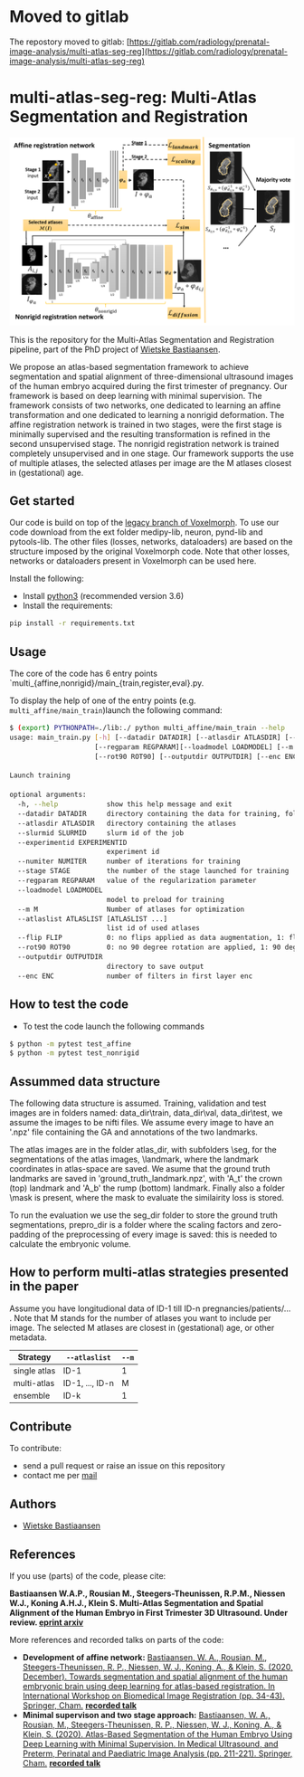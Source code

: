 # Moved to gitlab

The repostory moved to gitlab: [https://gitlab.com/radiology/prenatal-image-analysis/multi-atlas-seg-reg](https://gitlab.com/radiology/prenatal-image-analysis/multi-atlas-seg-reg)

# multi-atlas-seg-reg: Multi-Atlas Segmentation and Registration

![image name](./resources/overview_framework_network_only.png)

This is the repository for the Multi-Atlas Segmentation and Registration pipeline, part of the PhD project of [Wietske Bastiaansen](mailto:w.bastiaansen@erasmusmc.nl).

We propose an atlas-based segmentation framework to achieve segmentation and spatial alignment of three-dimensional ultrasound images of the human embryo acquired during the first trimester of pregnancy. Our framework is based on deep learning with minimal supervision. The framework consists of two networks, one dedicated to learning an affine transformation and one dedicated to learning a nonrigid deformation. The affine registration network is trained in two stages, were the first stage is minimally supervised and the resulting transformation is refined in the second unsupervised stage. The nonrigid registration network is trained completely unsupervised and in one stage. Our framework supports the use of multiple atlases, the selected atlases per image are the M atlases closest in (gestational) age.

## Get started

Our code is build on top of the [legacy branch of Voxelmorph](https://github.com/voxelmorph/voxelmorph/tree/legacy). To use our code download from the ext folder medipy-lib, neuron, pynd-lib and pytools-lib. The other files (losses, networks, dataloaders) are based on the structure imposed by the original Voxelmorph code. Note that other losses, networks or dataloaders present in Voxelmorph can be used here.

Install the following:
- Install [python3](https://docs.python.org/3/index.html) (recommended version 3.6)
- Install the requirements:
```bash
pip install -r requirements.txt
```

## Usage

The core of the code has 6 entry points `multi_{affine,nonrigid}/main_{train,register,eval}.py.

To display the help of one of the entry points (e.g. `multi_affine/main_train`)launch the following command:

```bash
$ (export) PYTHONPATH=./lib:./ python multi_affine/main_train --help
usage: main_train.py [-h] [--datadir DATADIR] [--atlasdir ATLASDIR] [--slurmid SLURMID] [--experimentid EXPERIMENTID] [--numiter NUMITER] [--stage STAGE]
                     [--regparam REGPARAM][--loadmodel LOADMODEL] [--m M] [--atlaslist ATLASLIST [ATLASLIST ...]] [--flip FLIP]
                     [--rot90 ROT90] [--outputdir OUTPUTDIR] [--enc ENC]

Launch training

optional arguments:
  -h, --help            show this help message and exit
  --datadir DATADIR     directory containing the data for training, folders with mask and atlases
  --atlasdir ATLASDIR   directory containing the atlases
  --slurmid SLURMID     slurm id of the job
  --experimentid EXPERIMENTID
                        experiment id
  --numiter NUMITER     number of iterations for training
  --stage STAGE         the number of the stage launched for training
  --regparam REGPARAM   value of the regularization parameter
  --loadmodel LOADMODEL
                        model to preload for training
  --m M                 Number of atlases for optimization
  --atlaslist ATLASLIST [ATLASLIST ...]
                        list id of used atlases
  --flip FLIP           0: no flips applied as data augmentation, 1: flips applied
  --rot90 ROT90         0: no 90 degree rotation are applied, 1: 90 degree rotations
  --outputdir OUTPUTDIR
                        directory to save output
  --enc ENC             number of filters in first layer enc
```

## How to test the code
- To test the code launch the following commands
```bash
$ python -m pytest test_affine
$ python -m pytest test_nonrigid
```
## Assummed data structure
The following data structure is assumed. Training, validation and test images are in folders named: data_dir\train, data_dir\val, data_dir\test, we assume the images to be nifti files. We assume every image to have an '.npz' file containing the GA and annotations of the two landmarks.

The atlas images are in the folder atlas_dir, with subfolders \seg, for the segmentations of the atlas images, \landmark, where the landmark coordinates in atlas-space are saved. We asume that the ground truth landmarks are saved in 'ground_truth_landmark.npz', with 'A_t' the crown (top) landmark and 'A_b' the rump (bottom) landmark. Finally also a folder \mask is present, where the mask to evaluate the similairity loss is stored.

To run the evaluation we use the seg_dir folder to store the ground truth segmentations, prepro_dir is a folder where the scaling factors and zero-padding of the preprocessing of every image is saved: this is needed to calculate the embryonic volume.

## How to perform multi-atlas strategies presented in the paper
Assume you have longitudional data of ID-1 till ID-n pregnancies/patients/... . Note that M stands for the number of atlases you want to include per image. The selected M atlases are closest in (gestational) age, or other metadata.

| Strategy | `--atlaslist` | `--m` |
--- | --- | --- |
|single atlas | ID-1 | 1 |
|multi-atlas | ID-1, ..., ID-n | M |
|ensemble | ID-k | 1 |


## Contribute

To contribute:
- send a pull request or raise an issue on this repository
- contact me per [mail](mailto:w.bastiaansen@erasmusmc.nl)

## Authors
- [Wietske Bastiaansen](https://github.com/wapbastiaansen)

## References
If you use (parts) of the code, please cite:

**Bastiaansen W.A.P., Rousian M., Steegers-Theunissen, R.P.M., Niessen W.J., Koning A.H.J., Klein S. Multi-Atlas Segmentation and Spatial Alignment of the Human Embryo in First Trimester 3D Ultrasound. Under review. [eprint arxiv](https://arxiv.org/abs/2202.06599)**

More references and recorded talks on parts of the code:
- **Development of affine network:** [Bastiaansen, W. A., Rousian, M., Steegers-Theunissen, R. P., Niessen, W. J., Koning, A., & Klein, S. (2020, December). Towards segmentation and spatial alignment of the human embryonic brain using deep learning for atlas-based registration. In International Workshop on Biomedical Image Registration (pp. 34-43). Springer, Cham.](https://arxiv.org/abs/2005.06368) [**recorded talk**](https://www.youtube.com/watch?v=3ez-dGklAno&feature=youtu.be)
- **Minimal supervison and two stage approach:** [Bastiaansen, W. A., Rousian, M., Steegers-Theunissen, R. P., Niessen, W. J., Koning, A., & Klein, S. (2020). Atlas-Based Segmentation of the Human Embryo Using Deep Learning with Minimal Supervision. In Medical Ultrasound, and Preterm, Perinatal and Paediatric Image Analysis (pp. 211-221). Springer, Cham.](https://link.springer.com/chapter/10.1007/978-3-030-60334-2_21) [**recorded talk**](https://www.youtube.com/watch?v=CKQvJK-S2bQ&t=2s)




